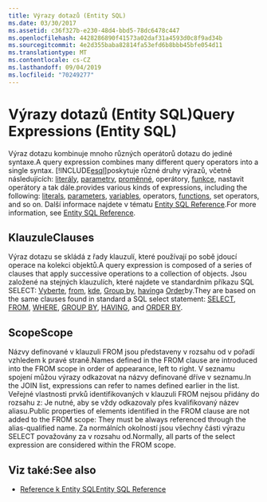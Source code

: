 ```yaml
---
title: Výrazy dotazů (Entity SQL)
ms.date: 03/30/2017
ms.assetid: c36f327b-e230-48d4-bbd5-78dc6478c447
ms.openlocfilehash: 4428286890f41573a02daf31a4593d0c8f9ad34b
ms.sourcegitcommit: 4e2d355baba82814fa53efd6b8bbb45bfe054d11
ms.translationtype: MT
ms.contentlocale: cs-CZ
ms.lasthandoff: 09/04/2019
ms.locfileid: "70249277"
---
```

# <a name="query-expressions-entity-sql"></a><span data-ttu-id="5ebbd-102">Výrazy dotazů (Entity SQL)</span><span class="sxs-lookup"><span data-stu-id="5ebbd-102">Query Expressions (Entity SQL)</span></span>
<span data-ttu-id="5ebbd-103">Výraz dotazu kombinuje mnoho různých operátorů dotazu do jediné syntaxe.</span><span class="sxs-lookup"><span data-stu-id="5ebbd-103">A query expression combines many different query operators into a single syntax.</span></span> [!INCLUDE[esql](../../../../../../includes/esql-md.md)]<span data-ttu-id="5ebbd-104">poskytuje různé druhy výrazů, včetně následujících: [literály](literals-entity-sql.md), [parametry](parameters-entity-sql.md), [proměnné](variables-entity-sql.md), operátory, [funkce](functions-entity-sql.md), nastavit operátory a tak dále.</span><span class="sxs-lookup"><span data-stu-id="5ebbd-104">provides various kinds of expressions, including the following: [literals](literals-entity-sql.md), [parameters](parameters-entity-sql.md), [variables](variables-entity-sql.md), operators, [functions](functions-entity-sql.md), set operators, and so on.</span></span> <span data-ttu-id="5ebbd-105">Další informace najdete v tématu [Entity SQL Reference](entity-sql-reference.md).</span><span class="sxs-lookup"><span data-stu-id="5ebbd-105">For more information, see [Entity SQL Reference](entity-sql-reference.md).</span></span>  
  
## <a name="clauses"></a><span data-ttu-id="5ebbd-106">Klauzule</span><span class="sxs-lookup"><span data-stu-id="5ebbd-106">Clauses</span></span>  
 <span data-ttu-id="5ebbd-107">Výraz dotazu se skládá z řady klauzulí, které používají po sobě jdoucí operace na kolekci objektů.</span><span class="sxs-lookup"><span data-stu-id="5ebbd-107">A query expression is composed of a series of clauses that apply successive operations to a collection of objects.</span></span> <span data-ttu-id="5ebbd-108">Jsou založené na stejných klauzulích, které najdete ve standardním příkazu SQL SELECT: [Vyberte](select-entity-sql.md), [from](from-entity-sql.md), [kde](where-entity-sql.md), [Group by](group-by-entity-sql.md), [having](having-entity-sql.md)a [Order](order-by-entity-sql.md)by.</span><span class="sxs-lookup"><span data-stu-id="5ebbd-108">They are based on the same clauses found in standard a SQL select statement: [SELECT](select-entity-sql.md), [FROM](from-entity-sql.md), [WHERE](where-entity-sql.md), [GROUP BY](group-by-entity-sql.md), [HAVING](having-entity-sql.md), and [ORDER BY](order-by-entity-sql.md).</span></span>  
  
## <a name="scope"></a><span data-ttu-id="5ebbd-109">Scope</span><span class="sxs-lookup"><span data-stu-id="5ebbd-109">Scope</span></span>  
 <span data-ttu-id="5ebbd-110">Názvy definované v klauzuli FROM jsou představeny v rozsahu od v pořadí vzhledem k pravé straně.</span><span class="sxs-lookup"><span data-stu-id="5ebbd-110">Names defined in the FROM clause are introduced into the FROM scope in order of appearance, left to right.</span></span> <span data-ttu-id="5ebbd-111">V seznamu spojení můžou výrazy odkazovat na názvy definované dříve v seznamu.</span><span class="sxs-lookup"><span data-stu-id="5ebbd-111">In the JOIN list, expressions can refer to names defined earlier in the list.</span></span> <span data-ttu-id="5ebbd-112">Veřejné vlastnosti prvků identifikovaných v klauzuli FROM nejsou přidány do rozsahu z: Je nutné, aby se vždy odkazovaly přes kvalifikovaný název aliasu.</span><span class="sxs-lookup"><span data-stu-id="5ebbd-112">Public properties of elements identified in the FROM clause are not added to the FROM scope: They must be always referenced through the alias-qualified name.</span></span> <span data-ttu-id="5ebbd-113">Za normálních okolností jsou všechny části výrazu SELECT považovány za v rozsahu od.</span><span class="sxs-lookup"><span data-stu-id="5ebbd-113">Normally, all parts of the select expression are considered within the FROM scope.</span></span>  
  
## <a name="see-also"></a><span data-ttu-id="5ebbd-114">Viz také:</span><span class="sxs-lookup"><span data-stu-id="5ebbd-114">See also</span></span>

- [<span data-ttu-id="5ebbd-115">Reference k Entity SQL</span><span class="sxs-lookup"><span data-stu-id="5ebbd-115">Entity SQL Reference</span></span>](entity-sql-reference.md)

